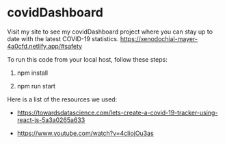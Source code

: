 # covidDashboard

Visit my site to see my covidDashboard project where you can stay up to date with the latest COVID-19 statistics.
https://xenodochial-mayer-4a0cfd.netlify.app/#safety

To run this code from your local host, follow these steps:

1. npm install

2. npm run start

Here is a list of the resources we used:

- https://towardsdatascience.com/lets-create-a-covid-19-tracker-using-react-js-5a3a0265a633

- https://www.youtube.com/watch?v=4cliojOu3as
